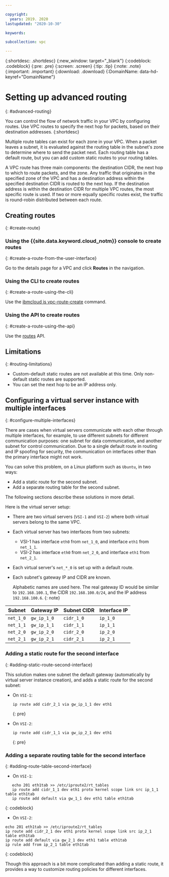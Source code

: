 ```yaml
---

copyright:
  years: 2019. 2020
lastupdated: "2020-10-30"

keywords:

subcollection: vpc

---
```


{:shortdesc: .shortdesc}
{:new_window: target="_blank"}
{:codeblock: .codeblock}
{:pre: .pre}
{:screen: .screen}
{:tip: .tip}
{:note: .note}
{:important: .important}
{:download: .download}
{:DomainName: data-hd-keyref="DomainName"}

# Setting up advanced routing
{: #advanced-routing}

You can control the flow of network traffic in your VPC by configuring routes. Use VPC routes to specify the next hop for packets, based on their destination addresses.
{:shortdesc}

Multiple route tables can exist for each zone in your VPC. When a packet leaves a subnet, it is evaluated against the routing table in the subnet's zone to determine where to send the packet next. Each routing table has a default route, but you can add custom static routes to your routing tables.

A VPC route has three main components: the destination CIDR, the next hop to which to route packets, and the zone. Any traffic that originates in the specified zone of the VPC and has a destination address within the specified destination CIDR is routed to the next hop. If the destination address is within the destination CIDR for multiple VPC routes, the most specific route is used. If two or more equally specific routes exist, the traffic is round-robin distributed between each route.

## Creating routes
{: #create-route}

### Using the {{site.data.keyword.cloud_notm}} console to create routes
{: #create-a-route-from-the-user-interface}

Go to the details page for a VPC and click **Routes** in the navigation.

### Using the CLI to create routes
{: #create-a-route-using-the-cli}

Use the [ibmcloud is vpc-route-create](/docs/vpc?topic=vpc-infrastructure-cli-plugin-vpc-reference#vpc-route-create) command.

### Using the API to create routes
{: #create-a-route-using-the-api}

Use the [routes](https://{DomainName}/apidocs/vpc#create-a-route-on-your-vpc) API.

## Limitations
{: #routing-limitations}

- Custom-default static routes are not available at this time. Only non-default static routes are supported.
- You can set the next hop to be an IP address only.

## Configuring a virtual server instance with multiple interfaces
{: #configure-multiple-interfaces}

There are cases when virtual servers communicate with each other through multiple interfaces, for example, to use different subnets for different communication purposes: one subnet for data communication, and another subnet for control communication. Due to a single default route in routing and IP spoofing for security, the communication on interfaces other than the primary interface might not work.

You can solve this problem, on a Linux platform such as `Ubuntu`, in two ways:

* Add a static route for the second subnet.
* Add a separate routing table for the second subnet.

The following sections describe these solutions in more detail.

Here is the virtual server setup:

* There are two virtual servers (`VSI-1` and `VSI-2`) where both virtual servers belong to the same VPC.
* Each virtual server has two interfaces from two subnets:
  * VSI-1 has interface `eth0` from `net_1_0`, and interface `eth1` from `net_1_1`.
  * VSI-2 has interface `eth0` from `net_2_0`, and interface `eth1` from `net_2_1`.
* Each virtual server's `net_*_0` is set up with a default route.
* Each subnet's gateway IP and CIDR are known.

   Alphabetic names are used here. The real gateway ID would be similar to `192.168.100.1`, the CIDR `192.168.100.0/24`, and the IP address `192.168.100.6`.
   {: note}

| Subnet | Gateway IP | Subnet CIDR | Interface IP |
| --- | --- | --- | --- |
| `net_1_0` | `gw_ip_1_0` | `cidr_1_0` | `ip_1_0` |
| `net_1_1` | `gw_ip_1_1` | `cidr_1_1` | `ip_1_1` |
| `net_2_0` | `gw_ip_2_0` | `cidr_2_0` | `ip_2_0` |
| `net_2_1` | `gw_ip_2_1` | `cidr_2_1` | `ip_2_1` |

### Adding a static route for the second interface
{: #adding-static-route-second-interface}

This solution makes one subnet the default gateway (automatically by virtual server instance creation), and adds a static route for the second subnet:

* On `VSI-1`:

   ```
   ip route add cidr_2_1 via gw_ip_1_1 dev eth1
   ```
   {: pre}

* On `VSI-2`:

   ```
   ip route add cidr_1_1 via gw_ip_2_1 dev eth1
   ```
   {: pre}

### Adding a separate routing table for the second interface
{: #adding-route-table-second-interface}

* On `VSI-1`:

```
   echo 201 eth1tab >> /etc/iproute2/rt_tables
   ip route add cidr_1_1 dev eth1 proto kernel scope link src ip_1_1 table eth1tab
   ip route add default via gw_1_1 dev eth1 table eth1tab
```
{: codeblock}

* On `VSI-2`:

```
echo 201 eth1tab >> /etc/iproute2/rt_tables
ip route add cidr_2_1 dev eth1 proto kernel scope link src ip_2_1 table eth1tab
ip route add default via gw_2_1 dev eth1 table eth1tab
ip rule add from ip_2_1 table eth1tab
```
{: codeblock}

Though this approach is a bit more complicated than adding a static route, it provides a way to customize routing policies for different interfaces.
